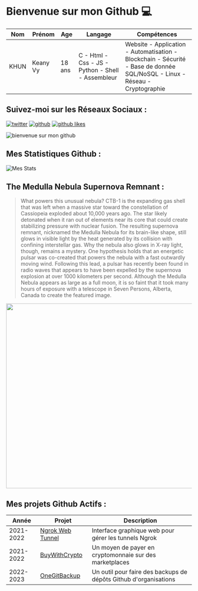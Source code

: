 # Bienvenue sur mon Github 💻
| Nom | Prénom | Age | Langage | Compétences |
|---  |---     |---  |---      |---
| KHUN | Keany Vy | 18 ans | C - Html - Css - JS - Python - Shell - Assembleur | Website - Application - Automatisation - Blockchain - Sécurité - Base de donnée SQL/NoSQL - Linux - Réseau - Cryptographie |

## Suivez-moi sur les Réseaux Sociaux :
[![twitter](https://img.shields.io/twitter/follow/thisiskeanyvy?style=social)](https://twitter.com/thisiskeanyvy)
[![github](https://img.shields.io/github/followers/thisiskeanyvy?style=social)](https://github.com/thisiskeanyvy?tab=followers)
[![github likes](https://img.shields.io/github/stars/thisiskeanyvy?style=social)](https://github.com/thisiskeanyvy)

![bienvenue sur mon github](https://thisiskeanyvy-hosting.pages.dev/banner.gif)

## Mes Statistiques Github :
![Mes Stats](https://github-readme-stats.vercel.app/api?username=thisiskeanyvy&show_icons=true&theme=radical)

## The Medulla Nebula Supernova Remnant :

> What powers this unusual nebula? CTB-1 is the expanding gas shell that was left when a massive star toward the constellation of Cassiopeia exploded about 10,000 years ago. The star likely detonated when it ran out of elements near its core that could create stabilizing pressure with nuclear fusion. The resulting supernova remnant, nicknamed the Medulla Nebula for its brain-like shape, still glows in visible light by the heat generated by its collision with confining interstellar gas.  Why the nebula also glows in X-ray light, though, remains a mystery. One hypothesis holds that an energetic pulsar was co-created that powers the nebula with a fast outwardly moving wind. Following this lead, a pulsar has recently been found in radio waves that appears to have been expelled by the supernova explosion at over 1000 kilometers per second.  Although the Medulla Nebula appears as large as a full moon, it is so faint that it took many hours of exposure with a telescope in Seven Persons, Alberta, Canada to create the featured image.

<img src='https://apod.nasa.gov/apod/image/2304/CTB1_Sibbald_960.jpg' width="800" height="500"/>

## Mes projets Github Actifs :
| Année | Projet | Description |
|---   |---     |---          |
| 2021-2022 | [Ngrok Web Tunnel](https://github.com/thisiskeanyvy/ngrok-web-manager) | Interface graphique web pour gérer les tunnels Ngrok |
| 2021-2022 | [BuyWithCrypto](https://github.com/BuyWithCrypto) | Un moyen de payer en cryptomonnaie sur des marketplaces |
| 2022-2023 | [OneGitBackup](https://github.com/BuyWithCrypto/OneGitBackup) | Un outil pour faire des backups de dépôts Github d'organisations |